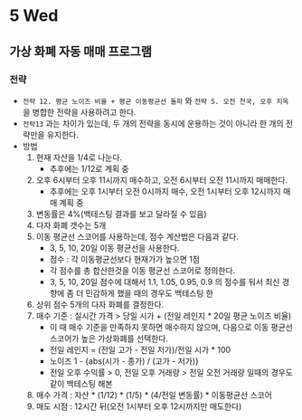 # 5 Wed

## 가상 화폐 자동 매매 프로그램

### 전략

* `전략 12. 평균 노이즈 비율 + 평균 이동평균선 돌파` 와 `전략 5. 오전 천국, 오후 지옥` 을 병합한 전략을 사용하려고 한다.
* `전략13` 과는 차이가 있는데, 두 개의 전략을 동시에 운용하는 것이 아니라 한 개의 전략만을 유지한다.
* 방법
  1. 현재 자산을 1/4로 나눈다.
     * 추후에는 1/12로 계획 중
  2. 오후 6시부터 오후 11시까지 매수하고, 오전 6시부터 오전 11시까지 매매한다.
     * 추후에는 오후 1시부터 오전 0시까지 매수, 오전 1시부터 오후 12시까지 매매 계획 중
  3. 변동률은 4%\(백테스팅 결과를 보고 달라질 수 있음\)
  4. 다자 화폐 갯수는 5개
  5. 이동 평균선 스코어를 사용하는데, 점수 계산법은 다음과 같다.
     * 3, 5, 10, 20일 이동 평균선을 사용한다.
     * 점수 : 각 이동평균선보다 현재가가 높으면 1점
     * 각 점수를 총 합산한것을 이동 평균선 스코어로 정의한다.
     * 3, 5, 10, 20일 점수에 대해서 1.1, 1.05, 0.95, 0.9 의 점수를 둬서 최신 경향에 좀 더 민감하게 했을 때의 경우도 백테스팅 한
  6. 상위 점수 5개의 다자 화폐를 결정한다.
  7. 매수 기준 : 실시간 가격 &gt; 당일 시가 + \(전일 레인지 \* 20일 평균 노이즈 비율\)
     * 이 때 매수 기준을 만족하지 못하면 매수하지 않으며, 다음으로 이동 평균선 스코어가 높은 가상화폐를 선택한다.
     * 전일 레인지 = \(전일 고가 - 전일 저가\)/전일 시가 \* 100
     * 노이즈 1 - {abs\(시가 - 종가\) / \(고가 - 저가\)}
     * 전일 오후 수익률 &gt; 0, 전일 오후 거래량 &gt; 전일 오전 거래량 일때의 경우도 같이 백테스팅 해본
  8. 매수 가격 : 자산 \* \(1/12\) \* \(1/5\) \* \(4/전일 변동률\) \* 이동평균선 스코어
  9. 매도 시점 : 12시간 뒤\(오전 1시부터 오후 12시까지만 매도한다\)



